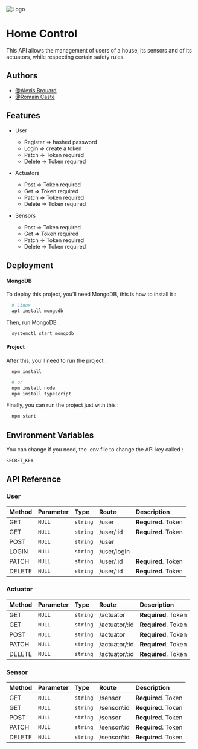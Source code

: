 
![Logo](https://images.viblo.asia/f8d4357a-1d85-49a4-9f3d-b849aefde820.png)


# Home Control

This API allows the management of users of a house, its sensors and
of its actuators, while respecting certain safety rules.


## Authors

- [@Alexis Brouard](https://www.github.com/alexisbrouard)
- [@Romain Caste](https://github.com/romaing18)


## Features

- User
  - Register => hashed password
  - Login    => create a token
  - Patch    => Token required
  - Delete   => Token required

- Actuators
  - Post => Token required
  - Get => Token required
  - Patch => Token required
  - Delete => Token required

- Sensors
  - Post => Token required
  - Get => Token required
  - Patch => Token required
  - Delete => Token required

## Deployment

#### MongoDB

To deploy this project, you'll need MongoDB, this is how to install it :
```bash
  # Linux
  apt install mongodb
```
Then, run MongoDB :
```bash
  systemctl start mongodb
```

#### Project

After this, you'll need to run the project :

```bash
  npm install

  # or
  npm install node
  npm install typescript
```
Finally, you can run the project just with this :

```bash
  npm start
```


## Environment Variables

You can change if you need, the .env file to change the API key called :

`SECRET_KEY`

## API Reference

### User

| Method | Parameter | Type     | Route |  Description                |
| :------ | :-------- | :------- | :--------- |  :------------------------- |
| GET | `NULL`    | `string` | /user |  **Required**. Token |
| GET | `NULL`    | `string` | /user/:id |  **Required**. Token |
| POST | `NULL`    | `string` | /user |   |
| LOGIN | `NULL`    | `string` | /user/login |   |
| PATCH | `NULL`    | `string` | /user/:id |  **Required**. Token |
| DELETE | `NULL`    | `string` | /user/:id |  **Required**. Token |

### Actuator

| Method | Parameter | Type     | Route |  Description                |
| :------ | :-------- | :------- | :--------- |  :------------------------- |
| GET | `NULL`    | `string` | /actuator |  **Required**. Token |
| GET | `NULL`    | `string` | /actuator/:id |  **Required**. Token |
| POST | `NULL`    | `string` | /actuator | **Required**. Token |
| PATCH | `NULL`    | `string` | /actuator/:id |  **Required**. Token |
| DELETE | `NULL`    | `string` | /actuator/:id |  **Required**. Token |

### Sensor

| Method | Parameter | Type     | Route |  Description                |
| :------ | :-------- | :------- | :--------- |  :------------------------- |
| GET | `NULL`    | `string` | /sensor |  **Required**. Token |
| GET | `NULL`    | `string` | /sensor/:id |  **Required**. Token |
| POST | `NULL`    | `string` | /sensor | **Required**. Token  |
| PATCH | `NULL`    | `string` | /sensor/:id |  **Required**. Token |
| DELETE | `NULL`    | `string` | /sensor/:id |  **Required**. Token |